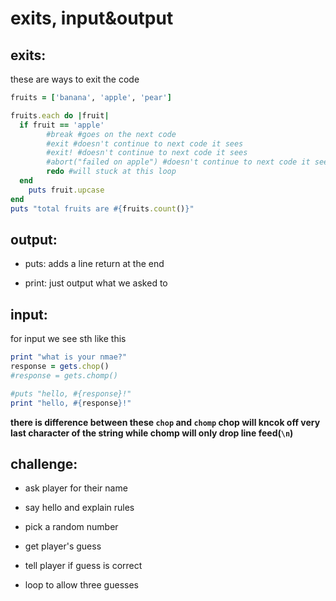 # exits, input&output

## exits:

these are ways to exit the code

```ruby
fruits = ['banana', 'apple', 'pear']

fruits.each do |fruit|
  if fruit == 'apple'
        #break #goes on the next code
        #exit #doesn't continue to next code it sees
        #exit! #doesn't continue to next code it sees
        #abort("failed on apple") #doesn't continue to next code it sees
        redo #will stuck at this loop
  end
    puts fruit.upcase
end
puts "total fruits are #{fruits.count()}"
```

## output:

- puts: adds a line return at the end

- print: just output what we asked to

## input:

for input we see sth like this

```ruby
print "what is your nmae?"
response = gets.chop()
#response = gets.chomp() 

#puts "hello, #{response}!"
print "hello, #{response}!"
```

**there is difference between these `chop` and `chomp` chop will kncok off very last character of the string while chomp will only drop line feed(`\n`)**

## challenge:

- ask player for their name

- say hello and explain rules

- pick a random number

- get player's guess

- tell player if guess is correct

- loop to allow three guesses






